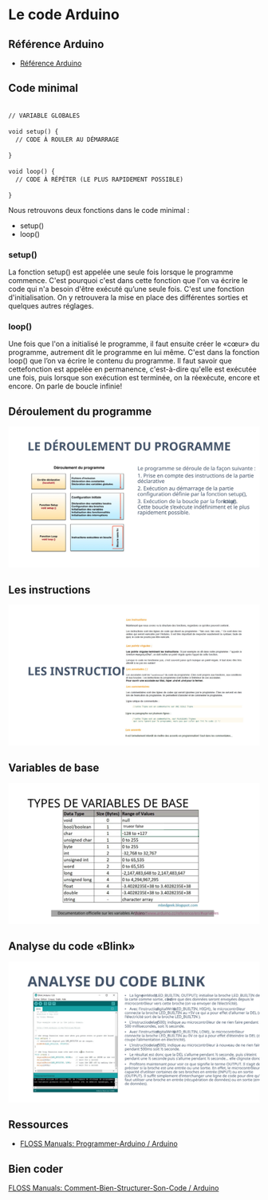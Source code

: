 # Le code Arduino

## Référence Arduino

* [Référence Arduino](https://www.arduino.cc/reference/en/)



## Code minimal

```arduino

// VARIABLE GLOBALES

void setup() {
  // CODE À ROULER AU DÉMARRAGE

}

void loop() {
  // CODE À RÉPÉTER (LE PLUS RAPIDEMENT POSSIBLE)

}
```
Nous retrouvons deux fonctions dans le code minimal :
* setup()
* loop()

### setup()

La fonction setup() est appelée une seule fois lorsque le programme commence. C'est pourquoi c'est dans cette fonction que l'on va écrire le code qui n'a besoin d'être exécuté qu’une seule fois. C'est une  fonction d'initialisation. On y retrouvera la mise en place des différentes sorties et quelques autres réglages.

### loop()

Une fois que l'on a initialisé le programme, il faut ensuite créer le «cœur» du programme, autrement dit le programme en lui même. C'est dans la fonction loop() que l’on va écrire le contenu du programme. Il faut savoir que cettefonction est appelée en permanence, c'est-à-dire qu'elle est exécutée une fois, puis lorsque son exécution est terminée, on la réexécute, encore et encore. On parle de boucle infinie!

## Déroulement du programme

![...](arduino_code/Slide1.SVG)

## Les instructions 



![...](arduino_code/Slide3.SVG)

## Variables de base



![...](arduino_code/Slide4.SVG)

## Analyse du code «Blink»

![...](arduino_code/Slide5.SVG)

## Ressources

* [FLOSS Manuals: Programmer-Arduino / Arduino](https://fr.flossmanuals.net/arduino/programmer-arduino/)

## Bien coder

[FLOSS Manuals: Comment-Bien-Structurer-Son-Code / Arduino](https://fr.flossmanuals.net/arduino/comment-bien-structurer-son-code/)
